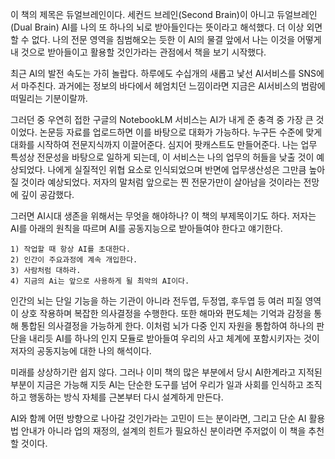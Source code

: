 

이 책의 제목은 듀얼브레인이다.
세컨드 브레인(Second Brain)이 아니고 듀얼브레인(Dual Brain)
AI를 나의 또 하나의 뇌로 받아들인다는 뜻이라고 해석했다.
더 이상 외면할 수 없다. 나의 전문 영역을 침범해오는 듯한 이 AI의 물결 앞에서 나는 이것을 어떻게 내 것으로 받아들이고 활용할 것인가라는 관점에서 책을 보기 시작했다. 

최근 AI의 발전 속도는 가히 놀랍다. 하루에도 수십개의 새롭고 낯선 AI서비스를 SNS에서 마주친다.  과거에는 정보의 바다에서 헤엄치던 느낌이라면 지금은 AI서비스의 범람에 떠밀리는 기분이랄까.

그러던 중 우연히 접한 구글의 NotebookLM 서비스는 AI가 내게 준 충격 중 가장 큰 것이었다.  논문등 자료를 업로드하면 이를 바탕으로 대화가 가능하다. 누구든 수준에 맞게 대화를 시작하여 전문지식까지 이끌어준다. 심지어 팟캐스트도 만들어준다. 
나는 업무 특성상 전문성을 바탕으로 일하게 되는데, 이 서비스는 나의 업무의 허들을 낮출 것이 예상되었다.  나에게 실질적인 위협 요소로 인식되었으며 반면에 업무생산성은 그만큼 높아질 것이라 예상되었다. 저자의 말처럼 앞으로는 찐 전문가만이 살아남을 것이라는 전망에 깊이 공감했다. 

그러면 AI시대 생존을 위해서는 무엇을 해야하나?  이 책의 부제목이기도 하다. 
저자는 AI를 아래의 원칙을 따르며 AI를 공동지능으로 받아들여야 한다고 얘기한다.  

    1) 작업할 때 항상 AI를 초대한다. 
    2) 인간이 주요과정에 계속 개입한다. 
    3) 사람처럼 대하라.
    4) 지금의 Ai는 앞으로 사용하게 될 최악의 AI이다. 

인간의 뇌는 단일 기능을 하는 기관이 아니라 전두엽, 두정엽, 후두엽 등 여러 피질 영역이 상호 작용하며 복잡한 의사결정을 수행한다. 또한 해마와 편도체는 기억과 감정을 통해 통합된 의사결정을 가능하게 한다. 이처럼 뇌가 다중 인지 자원을 통합하여 하나의 판단을 내리듯 AI를 하나의 인지 모듈로 받아들여 우리의 사고 체계에 포함시키자는 것이 저자의 공동지능에 대한 나의 해석이다. 

미래를 상상하기란 쉽지 않다.
그러나 이미 책의 많은 부분에서 당시 AI한계라고 지적된 부분이 지금은 가능해 지듯
AI는 단순한 도구를 넘어 우리가 일과 사회를 인식하고 조직하고 행동하는 방식 자체를 근본부터 다시 설계하게 만든다. 

AI와 함께 어떤 방향으로 나아갈 것인가라는 고민이 드는 분이라면,
그리고 단순 AI 활용법 안내가 아니라 업의 재정의, 설계의 힌트가 필요하신 분이라면 주저없이 이 책을 추천할 것이다. 
